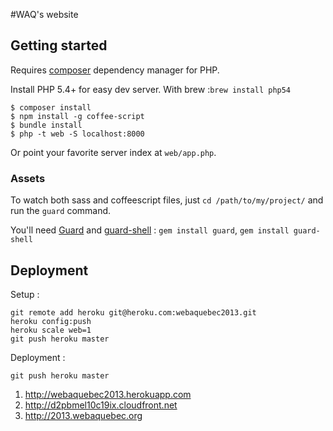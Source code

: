 #WAQ's website

## Getting started

Requires [composer](http://getcomposer.org) dependency manager for PHP.

Install PHP 5.4+ for easy dev server. With brew :`brew install php54`

    $ composer install
    $ npm install -g coffee-script
    $ bundle install
    $ php -t web -S localhost:8000

Or point your favorite server index at `web/app.php`.

### Assets

To watch both sass and coffeescript files, just ```cd /path/to/my/project/``` and run the ```guard``` command.

You'll need [Guard](https://github.com/guard/guard) and [guard-shell](https://github.com/guard/guard-shell) : ```gem install guard```, ```gem install guard-shell```

## Deployment

Setup :

    git remote add heroku git@heroku.com:webaquebec2013.git
    heroku config:push
    heroku scale web=1
    git push heroku master

Deployment :

    git push heroku master

1. http://webaquebec2013.herokuapp.com
2. http://d2pbmel10c19ix.cloudfront.net
3. http://2013.webaquebec.org